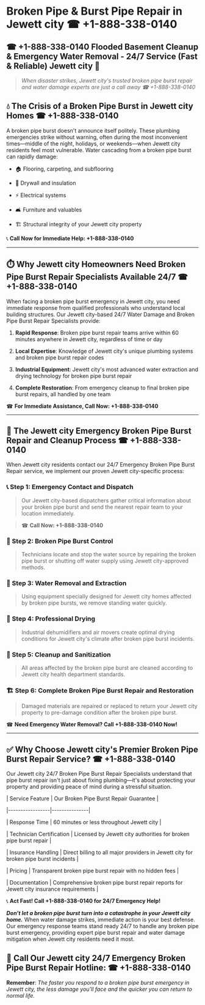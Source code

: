 # Broken Pipe & Burst Pipe Repair in Jewett city ☎ +1-888-338-0140  
## ☎ +1-888-338-0140 Flooded Basement Cleanup & Emergency Water Removal - 24/7 Service (Fast & Reliable) Jewett city 🚨  

> *When disaster strikes, Jewett city's trusted broken pipe burst repair and water damage experts are just a call away ☎ +1-888-338-0140*  

## 💧 The Crisis of a Broken Pipe Burst in Jewett city Homes ☎ +1-888-338-0140  

A broken pipe burst doesn't announce itself politely. These plumbing emergencies strike without warning, often during the most inconvenient times—middle of the night, holidays, or weekends—when Jewett city residents feel most vulnerable. Water cascading from a broken pipe burst can rapidly damage:  

* 🏠 Flooring, carpeting, and subflooring  
* 🧱 Drywall and insulation  
* ⚡ Electrical systems  
* 🛋️ Furniture and valuables  
* 🏗️ Structural integrity of your Jewett city property  

📞 **Call Now for Immediate Help: +1-888-338-0140**  

---  

## ⏱️ Why Jewett city Homeowners Need Broken Pipe Burst Repair Specialists Available 24/7 ☎ +1-888-338-0140  

When facing a broken pipe burst emergency in Jewett city, you need immediate response from qualified professionals who understand local building structures. Our Jewett city-based 24/7 Water Damage and Broken Pipe Burst Repair Specialists provide:  

1. **Rapid Response**: Broken pipe burst repair teams arrive within 60 minutes anywhere in Jewett city, regardless of time or day  
2. **Local Expertise**: Knowledge of Jewett city's unique plumbing systems and broken pipe burst repair codes  
3. **Industrial Equipment**: Jewett city's most advanced water extraction and drying technology for broken pipe burst repair  
4. **Complete Restoration**: From emergency cleanup to final broken pipe burst repairs, all handled by one team  

☎ **For Immediate Assistance, Call Now: +1-888-338-0140**  

---  

## 🔧 The Jewett city Emergency Broken Pipe Burst Repair and Cleanup Process ☎ +1-888-338-0140  

When Jewett city residents contact our 24/7 Emergency Broken Pipe Burst Repair service, we implement our proven Jewett city-specific process:  

### 📞 Step 1: Emergency Contact and Dispatch  
> Our Jewett city-based dispatchers gather critical information about your broken pipe burst and send the nearest repair team to your location immediately.  
> ☎ **Call Now: +1-888-338-0140**  

### 🚿 Step 2: Broken Pipe Burst Control  
> Technicians locate and stop the water source by repairing the broken pipe burst or shutting off water supply using Jewett city-approved methods.  

### 🌊 Step 3: Water Removal and Extraction  
> Using equipment specially designed for Jewett city homes affected by broken pipe bursts, we remove standing water quickly.  

### 💨 Step 4: Professional Drying  
> Industrial dehumidifiers and air movers create optimal drying conditions for Jewett city's climate after broken pipe burst incidents.  

### 🧼 Step 5: Cleanup and Sanitization  
> All areas affected by the broken pipe burst are cleaned according to Jewett city health department standards.  

### 🏗️ Step 6: Complete Broken Pipe Burst Repair and Restoration  
> Damaged materials are repaired or replaced to return your Jewett city property to pre-damage condition after the broken pipe burst.  

☎ **Need Emergency Water Removal? Call +1-888-338-0140 Now!**  

---  

## ✅ Why Choose Jewett city's Premier Broken Pipe Burst Repair Service? ☎ +1-888-338-0140  

Our Jewett city 24/7 Broken Pipe Burst Repair Specialists understand that pipe burst repair isn't just about fixing plumbing—it's about protecting your property and providing peace of mind during a stressful situation.  

| Service Feature | Our Broken Pipe Burst Repair Guarantee |  
|-----------------|---------------|  
| Response Time | 60 minutes or less throughout Jewett city |  
| Technician Certification | Licensed by Jewett city authorities for broken pipe burst repair |  
| Insurance Handling | Direct billing to all major providers in Jewett city for broken pipe burst incidents |  
| Pricing | Transparent broken pipe burst repair with no hidden fees |  
| Documentation | Comprehensive broken pipe burst repair reports for Jewett city insurance requirements |  

📞 **Act Fast! Call +1-888-338-0140 for 24/7 Emergency Help!**  

***Don't let a broken pipe burst turn into a catastrophe in your Jewett city home.*** When water damage strikes, immediate action is your best defense. Our emergency response teams stand ready 24/7 to handle any broken pipe burst emergency, providing expert pipe burst repair and water damage mitigation when Jewett city residents need it most.  

## 📱 Call Our Jewett city 24/7 Emergency Broken Pipe Burst Repair Hotline: ☎ +1-888-338-0140  

**Remember**: *The faster you respond to a broken pipe burst emergency in Jewett city, the less damage you'll face and the quicker you can return to normal life.*